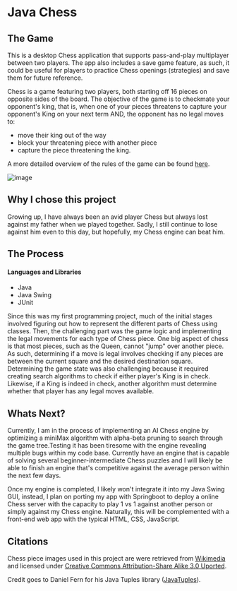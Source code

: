 # Java Chess 

## The Game
This is a desktop Chess application that supports pass-and-play multiplayer between two players. The app also includes a save game feature, as such, it could be useful for players to practice Chess openings (strategies)
and save them for future reference.

Chess is a game featuring two players, both starting off 16 pieces on opposite sides of the board. The objective of the game is to checkmate your opponent's king, that is, when one of your pieces threatens to capture your opponent's
King on your next term AND, the opponent has no legal moves to:

* move their king out of the way
* block your threatening piece with another piece 
* capture the piece threatening the king.
  
A more detailed overview of the rules of the game can be found [here](https://www.chess.com/learn-how-to-play-chess).

![image](https://github.com/BryanJ1ang/Java-Chess/assets/134325602/e7c7e1ff-d127-477f-9a29-9d25fb792fb3)

## Why I chose this project 
Growing up, I have always been an avid player Chess but always lost against my father when we played together. Sadly, I still continue to lose against him even to this day, but hopefully, my Chess engine can beat him. 

## The Process
#### Languages and Libraries
* Java
* Java Swing 
* JUnit 

Since this was my first programming project, much of the initial stages involved figuring out how to represent the different parts of Chess using classes. Then, the challenging part was the game logic 
and implementing the legal movements for each type of Chess piece. One big aspect of chess is that most pieces, such as the Queen, cannot "jump" over another piece. As such, determining if a move is legal 
involves checking if any pieces are between the current square and the desired destination square. Determining the game state was also challenging because it required creating search algorithms to check 
if either player's King is in check. Likewise, if a King is indeed in check, another algorithm must determine whether that player has any legal moves available. 


## Whats Next?
Currently, I am in the process of implementing an AI Chess engine by optimizing a miniMax algorithm with alpha-beta pruning to search through the game tree.Testing it has been tiresome with the engine revealing multiple bugs within my code base. Currently have an engine that is capable of solving several beginner-intermediate Chess puzzles and  I will likely be able to finish an engine that's  competitive against the average person within the next few days. 

Once my engine is completed, I likely won't integrate it into my Java Swing GUI, instead, I plan on porting my app with Springboot to deploy a online Chess server with the capacity to play 1 vs 1 against another person 
or simply against my Chess engine. Naturally, this will be complemented with a front-end web app with the typical HTML, CSS, JavaScript.


## Citations
Chess piece images used in this project are were retrieved from [Wikimedia](https://commons.wikimedia.org/wiki/Category:PNG_chess_pieces/Standard_transparent) and licensed under [Creative Commons Attribution-Share Alike 3.0 Uported](https://creativecommons.org/licenses/by-sa/3.0/deed.en).

Credit goes to Daniel Fern for his Java Tuples library ([JavaTuples](https://www.javatuples.org/index.html)).



